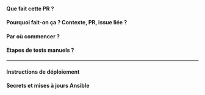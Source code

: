 #### Que fait cette PR ?

#### Pourquoi fait-on ça ? Contexte, PR, issue liée ?

#### Par où commencer ?

#### Etapes de tests manuels ?

---
#### Instructions de déploiement

#### Secrets et mises à jours Ansible
